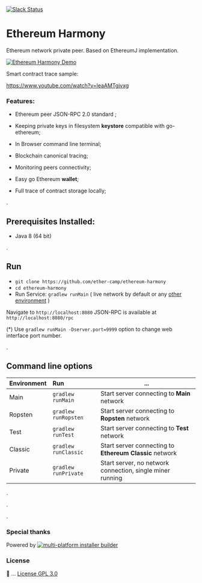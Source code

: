 

[![Slack Status](http://harmony-slack-ether-camp.herokuapp.com/badge.svg)](http://ether.camp) 


# Ethereum Harmony

Ethereum network private peer. Based on EthereumJ implementation. 


[![Ethereum Harmony Demo](http://i.imgur.com/zeJMQ94.png)](https://www.youtube.com/watch?v=3qASGOy3qrw )

Smart contract trace sample: 

https://www.youtube.com/watch?v=leaAMTgjvxg

 
### Features: 

 * Ethereum peer JSON-RPC 2.0 standard ;
 
 * Keeping private keys in filesystem **keystore** compatible with go-ethereum;
 
 * In Browser command line terminal;
 
 * Blockchain canonical tracing;   
 
 * Monitoring peers connectivity;
 
 * Easy go Ethereum **wallet**;
  
 * Full trace of contract storage locally; 

.

## Prerequisites Installed: 
 * Java 8 (64 bit)

.

## Run 

* `git clone https://github.com/ether-camp/ethereum-harmony`
* `cd ethereum-harmony`
* Run Service: `gradlew runMain`  ( live network by default or any [other environment](#options) )

Navigate to `http://localhost:8080`
JSON-RPC is available at `http://localhost:8080/rpc`

(*) Use `gradlew runMain -Dserver.port=9999` option to change web interface port number.

.

## Command line options <a id="options"></a>

| Environment        | Run      | ... |
| ------------- |:-------------|------------- |
| Main      | `gradlew runMain` | Start server connecting to **Main** network |
| Ropsten      | `gradlew runRopsten` | Start server connecting to **Ropsten** network |
| Test      | `gradlew runTest`      | Start server connecting to **Test** network |
| Classic | `gradlew runClassic`      | Start server connecting to **Ethereum Classic** network |   
| Private | `gradlew runPrivate`      | Start server, no network connection, single miner running|    

.

.

.

### Special thanks

Powered by [![multi-platform installer builder](https://www.ej-technologies.com/images/product_banners/install4j_medium.png)](https://www.ej-technologies.com/products/install4j/overview.html)

### License

📜 ... [License GPL 3.0](https://github.com/ether-camp/ethereum-harmony/blob/master/LICENSE)
